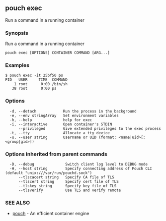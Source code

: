 ## pouch exec

Run a command in a running container

### Synopsis

Run a command in a running container

```
pouch exec [OPTIONS] CONTAINER COMMAND [ARG...]
```

### Examples

```
$ pouch exec -it 25bf50 ps
PID   USER     TIME  COMMAND
    1 root      0:00 /bin/sh
   38 root      0:00 ps

```

### Options

```
  -d, --detach            Run the process in the background
  -e, --env stringArray   Set environment variables
  -h, --help              help for exec
  -i, --interactive       Open container's STDIN
      --privileged        Give extended privileges to the exec process
  -t, --tty               Allocate a tty device
  -u, --user string       Username or UID (format: <name|uid>[:<group|gid>])
```

### Options inherited from parent commands

```
  -D, --debug              Switch client log level to DEBUG mode
  -H, --host string        Specify connecting address of Pouch CLI (default "unix:///var/run/pouchd.sock")
      --tlscacert string   Specify CA file of TLS
      --tlscert string     Specify cert file of TLS
      --tlskey string      Specify key file of TLS
      --tlsverify          Use TLS and verify remote
```

### SEE ALSO

* [pouch](pouch.md)	 - An efficient container engine

